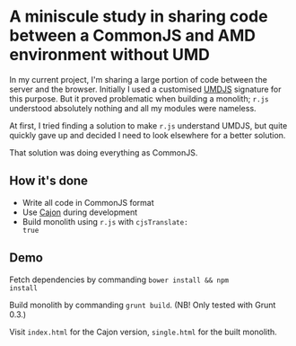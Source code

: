 # A miniscule study in sharing code between a CommonJS and AMD environment without UMD

In my current project, I'm sharing a large portion of code between the server and the browser. Initially I used a customised [UMDJS](https://gist.github.com/nikcorg/4444301) signature for this purpose. But it proved problematic when building a monolith; <code>r.js</code> understood absolutely nothing and all my modules were nameless.

At first, I tried finding a solution to make <code>r.js</code> understand UMDJS, but quite quickly gave up and decided I need to look elsewhere for a better solution.

That solution was doing everything as CommonJS.

## How it's done

* Write all code in CommonJS format
* Use [Cajon](https://github.com/requirejs/cajon) during development
* Build monolith using <code>r.js</code> with <code>cjsTranslate: true</code>

## Demo

Fetch dependencies by commanding <code>bower install && npm install</code>

Build monolith by commanding <code>grunt build</code>. (NB! Only tested with Grunt 0.3.)

Visit <code>index.html</code> for the Cajon version, <code>single.html</code> for the built monolith.

